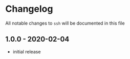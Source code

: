 # Changelog

All notable changes to `ssh` will be documented in this file

## 1.0.0 - 2020-02-04

- initial release
